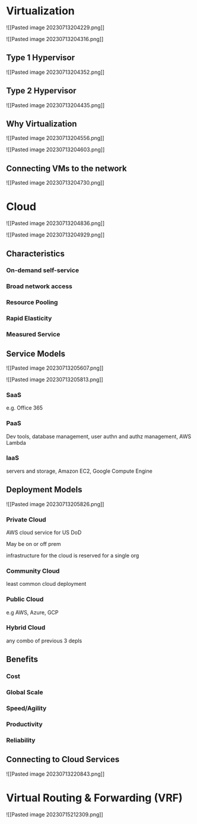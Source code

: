 
# Virtualization

![[Pasted image 20230713204229.png]]

![[Pasted image 20230713204316.png]]

## Type 1 Hypervisor

![[Pasted image 20230713204352.png]]

## Type 2 Hypervisor

![[Pasted image 20230713204435.png]]

## Why Virtualization

![[Pasted image 20230713204556.png]]

![[Pasted image 20230713204603.png]]


## Connecting VMs to the network

![[Pasted image 20230713204730.png]]


# Cloud

![[Pasted image 20230713204836.png]]

![[Pasted image 20230713204929.png]]


## Characteristics

### On-demand self-service
### Broad network access
### Resource Pooling
### Rapid Elasticity
### Measured Service

## Service Models

![[Pasted image 20230713205607.png]]

![[Pasted image 20230713205813.png]]

### SaaS

e.g. Office 365

### PaaS

Dev tools, database management, user authn and authz management, AWS Lambda

### IaaS

servers and storage, Amazon EC2, Google Compute Engine


## Deployment Models

![[Pasted image 20230713205826.png]]

### Private Cloud

AWS cloud service for US DoD

May be on or off prem

infrastructure for the cloud is reserved for a single org

### Community Cloud

least common cloud deployment

### Public Cloud

e.g AWS, Azure, GCP

### Hybrid Cloud

any combo of previous 3 depls


## Benefits

### Cost
### Global Scale
### Speed/Agility
### Productivity
### Reliability


## Connecting to Cloud Services

![[Pasted image 20230713220843.png]]



# Virtual Routing & Forwarding (VRF)


![[Pasted image 20230715212309.png]]

